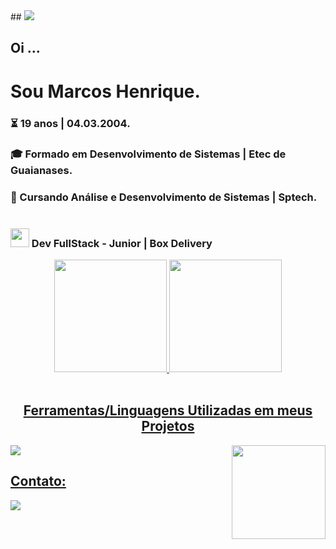 
<span align="center">
## <img src="https://user-images.githubusercontent.com/56117129/180338279-b0b101f3-98fc-4883-ae4f-f3bc5faa2e04.png">
</span>

<br>
<div align="left" style="">
<h2> Oi  ...</h2>
<h1>Sou Marcos Henrique.</h1>
<h3>⏳ 19 anos | 04.03.2004.</h3>
<h3>🎓 Formado em Desenvolvimento de Sistemas | Etec de Guaianases.</h3>
<h3>📘 Cursando Análise e Desenvolvimento de Sistemas | Sptech.</h3>


<h3 style="display:inline-block"><img height="30px"width="30px"src="https://i0.wp.com/teste708191542.wpcomstaging.com/wp-content/uploads/2022/05/Box-Delivery.png?fit=2000%2C2000&ssl=1"> Dev FullStack - Junior | Box Delivery</h3>


</div>
<div align="center"> <a href="https://github.com/Marcos-Henriq"> <img height="180em" src="https://github-readme-stats.vercel.app/api?username=Marcos-Henriq&show_icons=true&theme=dark&include_all_commits=true&count_private=true"/> <img height="180em" src="https://github-readme-stats.vercel.app/api/top-langs/?username=Marcos-Henriq&layout=compact&langs_count=7&theme=dark"/> </div>
<!--<img src="https://activity-graph.herokuapp.com/graph?username=Marcos-Henriq&bg_color=000000&color=edffff&line=00ffff&point=ffffff&area=true&hide_border=true&radius=11">-->
<br>
<div >
<h2 align="center">Ferramentas/Linguagens Utilizadas em meus Projetos</h2>
<img src="https://skillicons.dev/icons?i=php,js,ts,react,scss,git,java,laravel,figma,mysql,bootstrap,docker,kotlin,kafka">
<img align="right" src="https://c.tenor.com/ebsXZlhpxEQAAAAC/gon-freecss-hxh.gif" width="150px">
</div>
<div>

<h2> Contato:</h2>
<a href="https://discord.com/users/448230589774954496"><img src="https://img.shields.io/badge/Discord-5865F2?style=for-the-badge&logo=discord&logoColor=white"></a>
